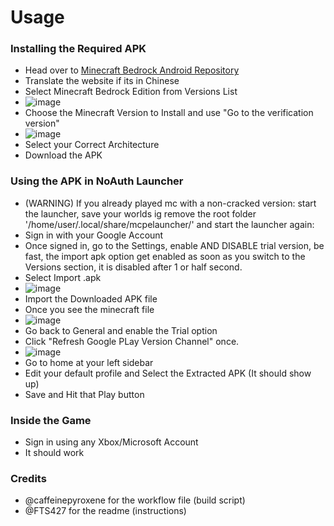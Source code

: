 # Usage
### Installing the Required APK
- Head over to [Minecraft Bedrock Android Repository](https://spectrollay.github.io/minecraft_repository/)
- Translate the website if its in Chinese
- Select Minecraft Bedrock Edition from Versions List
- ![image](https://github.com/user-attachments/assets/31e579ea-2475-424d-a824-fab29f1b675f)
- Choose the Minecraft Version to Install and use "Go to the verification version"
- ![image](https://github.com/user-attachments/assets/f4ff0a58-4c77-495f-90a8-93bf0c31c255)
- Select your Correct Architecture
- Download the APK

### Using the APK in NoAuth Launcher
- (WARNING) If you already played mc with a non-cracked version: start the launcher, save your worlds ig remove the root folder '/home/user/.local/share/mcpelauncher/' and start the launcher again:
- Sign in with your Google Account
- Once signed in, go to the Settings, enable AND DISABLE trial version, be fast, the import apk option get enabled as soon as you switch to the Versions section, it is disabled after 1 or half second.
- Select Import .apk
- ![image](https://github.com/user-attachments/assets/ca102b1f-8cd3-451d-a98e-a778a5025ee7)
- Import the Downloaded APK file
- Once you see the minecraft file
- ![image](https://github.com/user-attachments/assets/db32d5ab-55b2-494b-88ef-e5fde6cbe5e5)
- Go back to General and enable the Trial option
- Click "Refresh Google PLay Version Channel" once.
- ![image](https://github.com/user-attachments/assets/8f0e921d-a07f-454d-8398-b309822f3a83)
- Go to home at your left sidebar
- Edit your default profile and Select the Extracted APK (It should show up)
- Save and Hit that Play button

### Inside the Game
- Sign in using any Xbox/Microsoft Account
- It should work
### Credits
 - @caffeinepyroxene for the workflow file (build script)
 - @FTS427 for the readme (instructions)
